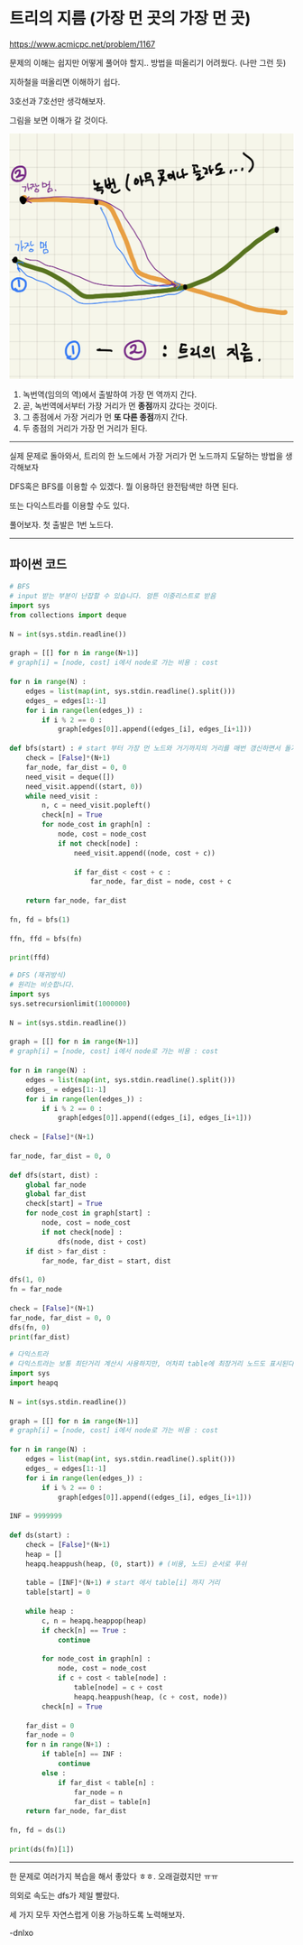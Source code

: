 # 트리의 지름 (가장 먼 곳의 가장 먼 곳)

https://www.acmicpc.net/problem/1167

문제의 이해는 쉽지만 어떻게 풀어야 할지.. 방법을 떠올리기 어려웠다. (나만 그런 듯)

지하철을 떠올리면 이해하기 쉽다.

3호선과 7호선만 생각해보자.

그림을 보면 이해가 갈 것이다. 

![image-20210608223153889](./img\5.png)

1. 녹번역(임의의 역)에서 출발하여 가장 먼 역까지 간다.
2. 곧, 녹번역에서부터 가장 거리가 먼 **종점**까지 갔다는 것이다.
3. 그 종점에서 가장 거리가 먼 **또 다른 종점**까지 간다.
4. 두 종점의 거리가 가장 먼 거리가 된다.

---

실제 문제로 돌아와서, 트리의 한 노드에서 가장 거리가 먼 노드까지 도달하는 방법을 생각해보자

DFS혹은 BFS를 이용할 수 있겠다. 뭘 이용하던 완전탐색만 하면 된다.

또는 다익스트라를 이용할 수도 있다.

풀어보자. 첫 출발은 1번 노드다.

---

## 파이썬 코드

```python
# BFS
# input 받는 부분이 난잡할 수 있습니다. 암튼 이중리스트로 받음
import sys
from collections import deque

N = int(sys.stdin.readline())

graph = [[] for n in range(N+1)]
# graph[i] = [node, cost] i에서 node로 가는 비용 : cost

for n in range(N) :
    edges = list(map(int, sys.stdin.readline().split()))
    edges_ = edges[1:-1]
    for i in range(len(edges_)) :
        if i % 2 == 0 :
            graph[edges[0]].append((edges_[i], edges_[i+1]))

def bfs(start) : # start 부터 가장 먼 노드와 거기까지의 거리를 매번 갱신하면서 돌기
    check = [False]*(N+1)
    far_node, far_dist = 0, 0
    need_visit = deque([])
    need_visit.append((start, 0))
    while need_visit :
        n, c = need_visit.popleft()
        check[n] = True
        for node_cost in graph[n] :
            node, cost = node_cost
            if not check[node] :
                need_visit.append((node, cost + c))
              
                if far_dist < cost + c :
                    far_node, far_dist = node, cost + c

    return far_node, far_dist

fn, fd = bfs(1)

ffn, ffd = bfs(fn)

print(ffd)
```

```python
# DFS (재귀방식)
# 원리는 비슷합니다.
import sys
sys.setrecursionlimit(1000000)

N = int(sys.stdin.readline())

graph = [[] for n in range(N+1)]
# graph[i] = [node, cost] i에서 node로 가는 비용 : cost

for n in range(N) :
    edges = list(map(int, sys.stdin.readline().split()))
    edges_ = edges[1:-1]
    for i in range(len(edges_)) :
        if i % 2 == 0 :
            graph[edges[0]].append((edges_[i], edges_[i+1]))

check = [False]*(N+1)

far_node, far_dist = 0, 0

def dfs(start, dist) :
    global far_node
    global far_dist
    check[start] = True
    for node_cost in graph[start] :
        node, cost = node_cost
        if not check[node] :
            dfs(node, dist + cost)
    if dist > far_dist :
        far_node, far_dist = start, dist

dfs(1, 0)
fn = far_node

check = [False]*(N+1)
far_node, far_dist = 0, 0
dfs(fn, 0)
print(far_dist)
```

```python
# 다익스트라
# 다익스트라는 보통 최단거리 계산시 사용하지만, 어차피 table에 최장거리 노드도 표시된다.
import sys
import heapq

N = int(sys.stdin.readline())

graph = [[] for n in range(N+1)]
# graph[i] = [node, cost] i에서 node로 가는 비용 : cost

for n in range(N) :
    edges = list(map(int, sys.stdin.readline().split()))
    edges_ = edges[1:-1]
    for i in range(len(edges_)) :
        if i % 2 == 0 :
            graph[edges[0]].append((edges_[i], edges_[i+1]))
            
INF = 9999999

def ds(start) :
    check = [False]*(N+1)
    heap = []
    heapq.heappush(heap, (0, start)) # (비용, 노드) 순서로 푸쉬

    table = [INF]*(N+1) # start 에서 table[i] 까지 거리
    table[start] = 0

    while heap :
        c, n = heapq.heappop(heap)
        if check[n] == True :
            continue
        
        for node_cost in graph[n] :
            node, cost = node_cost
            if c + cost < table[node] :
                table[node] = c + cost
                heapq.heappush(heap, (c + cost, node))   
        check[n] = True

    far_dist = 0
    far_node = 0
    for n in range(N+1) :
        if table[n] == INF :
            continue
        else :
            if far_dist < table[n] :
                far_node = n
                far_dist = table[n]
    return far_node, far_dist

fn, fd = ds(1)

print(ds(fn)[1])
```



---

한 문제로 여러가지 복습을 해서 좋았다 ㅎㅎ. 오래걸렸지만 ㅠㅠ

의외로 속도는 dfs가 제일 빨랐다.

세 가지 모두 자연스럽게 이용 가능하도록 노력해보자.

-dnlxo